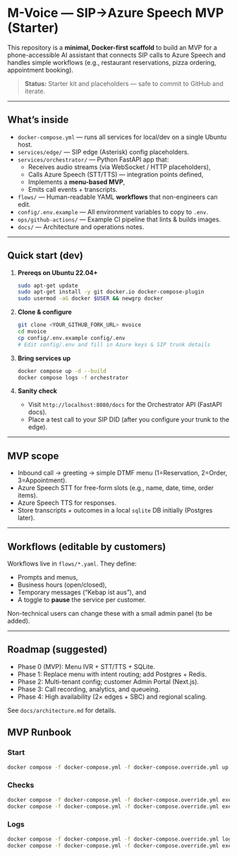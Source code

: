 
# M-Voice — SIP→Azure Speech MVP (Starter)

This repository is a **minimal, Docker-first scaffold** to build an MVP for a
phone-accessible AI assistant that connects SIP calls to Azure Speech and handles
simple workflows (e.g., restaurant reservations, pizza ordering, appointment booking).

> **Status:** Starter kit and placeholders — safe to commit to GitHub and iterate.

---

## What’s inside

- `docker-compose.yml` — runs all services for local/dev on a single Ubuntu host.
- `services/edge/` — SIP edge (Asterisk) config placeholders.
- `services/orchestrator/` — Python FastAPI app that:
  - Receives audio streams (via WebSocket / HTTP placeholders),
  - Calls Azure Speech (STT/TTS) — integration points defined,
  - Implements a **menu-based MVP**,
  - Emits call events + transcripts.
- `flows/` — Human-readable YAML **workflows** that non-engineers can edit.
- `config/.env.example` — All environment variables to copy to `.env`.
- `ops/github-actions/` — Example CI pipeline that lints & builds images.
- `docs/` — Architecture and operations notes.

---

## Quick start (dev)

1. **Prereqs on Ubuntu 22.04+**  
   ```bash
   sudo apt-get update
   sudo apt-get install -y git docker.io docker-compose-plugin
   sudo usermod -aG docker $USER && newgrp docker
   ```

2. **Clone & configure**  
   ```bash
   git clone <YOUR_GITHUB_FORK_URL> mvoice
   cd mvoice
   cp config/.env.example config/.env
   # Edit config/.env and fill in Azure keys & SIP trunk details
   ```

3. **Bring services up**  
   ```bash
   docker compose up -d --build
   docker compose logs -f orchestrator
   ```

4. **Sanity check**  
   - Visit `http://localhost:8080/docs` for the Orchestrator API (FastAPI docs).
   - Place a test call to your SIP DID (after you configure your trunk to the edge).

---

## MVP scope

- Inbound call → greeting → simple DTMF menu (1=Reservation, 2=Order, 3=Appointment).  
- Azure Speech STT for free-form slots (e.g., name, date, time, order items).  
- Azure Speech TTS for responses.  
- Store transcripts + outcomes in a local `sqlite` DB initially (Postgres later).

---

## Workflows (editable by customers)

Workflows live in `flows/*.yaml`. They define:
- Prompts and menus,
- Business hours (open/closed),
- Temporary messages (“Kebap ist aus”), and
- A toggle to **pause** the service per customer.

Non-technical users can change these with a small admin panel (to be added).

---

## Roadmap (suggested)

- Phase 0 (MVP): Menu IVR + STT/TTS + SQLite.
- Phase 1: Replace menu with intent routing; add Postgres + Redis.
- Phase 2: Multi-tenant config; customer Admin Portal (Next.js).
- Phase 3: Call recording, analytics, and queueing.
- Phase 4: High availability (2× edges + SBC) and regional scaling.

See `docs/architecture.md` for details.

## MVP Runbook

### Start
```bash
docker compose -f docker-compose.yml -f docker-compose.override.yml up -d --build
```

### Checks
```bash
docker compose -f docker-compose.yml -f docker-compose.override.yml exec -T edge asterisk -rx "http show status"
docker compose -f docker-compose.yml -f docker-compose.override.yml exec -T edge asterisk -rx "pjsip show registrations"
```

### Logs
```bash
docker compose -f docker-compose.yml -f docker-compose.override.yml logs -f edge
docker compose -f docker-compose.yml -f docker-compose.override.yml exec -T edge tail -n 200 /var/log/mvoice/ari_app.log
```

